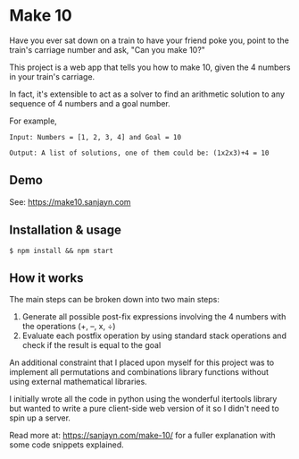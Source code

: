 # Make 10

Have you ever sat down on a train to have your friend poke you, point to the train's carriage number and ask, "Can you make 10?"

This project is a web app that tells you how to make 10, given the 4 numbers in your train's carriage.

In fact, it's extensible to act as a solver to find an arithmetic solution to any sequence of 4 numbers and a goal number.

For example,

```
Input: Numbers = [1, 2, 3, 4] and Goal = 10

Output: A list of solutions, one of them could be: (1x2x3)+4 = 10
```

## Demo

See: https://make10.sanjayn.com

## Installation & usage

```
$ npm install && npm start
```

## How it works

The main steps can be broken down into two main steps:

1. Generate all possible post-fix expressions involving the 4 numbers with the operations (+, –, x, ÷)
2. Evaluate each postfix operation by using standard stack operations and check if the result is equal to the goal

An additional constraint that I placed upon myself for this project was to implement all permutations and combinations library functions without using external mathematical libraries.

I initially wrote all the code in python using the wonderful itertools library but wanted to write a pure client-side web version of it so I didn't need to spin up a server.

Read more at: https://sanjayn.com/make-10/ for a fuller explanation with some code snippets explained.
